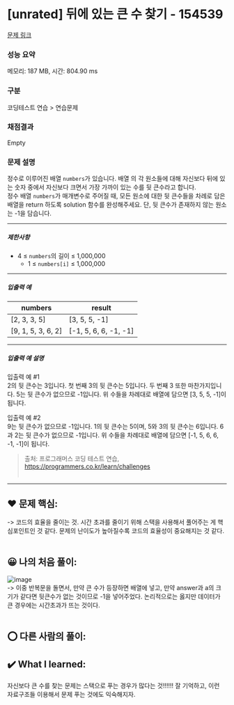 # [unrated] 뒤에 있는 큰 수 찾기 - 154539 

[문제 링크](https://school.programmers.co.kr/learn/courses/30/lessons/154539) 

### 성능 요약

메모리: 187 MB, 시간: 804.90 ms

### 구분

코딩테스트 연습 > 연습문제

### 채점결과

Empty

### 문제 설명

<p>정수로 이루어진 배열 <code>numbers</code>가 있습니다. 배열 의 각 원소들에 대해 자신보다 뒤에 있는 숫자 중에서 자신보다 크면서 가장 가까이 있는 수를 뒷 큰수라고 합니다.<br>
정수 배열 <code>numbers</code>가 매개변수로 주어질 때, 모든 원소에 대한 뒷 큰수들을 차례로 담은 배열을 return 하도록 solution 함수를 완성해주세요. 단, 뒷 큰수가 존재하지 않는 원소는 -1을 담습니다.</p>

<hr>

<h5>제한사항</h5>

<ul>
<li>4 ≤ <code>numbers</code>의 길이 ≤ 1,000,000

<ul>
<li>1 ≤ <code>numbers[i]</code> ≤ 1,000,000</li>
</ul></li>
</ul>

<hr>

<h5>입출력 예</h5>
<table class="table">
        <thead><tr>
<th>numbers</th>
<th>result</th>
</tr>
</thead>
        <tbody><tr>
<td>[2, 3, 3, 5]</td>
<td>[3, 5, 5, -1]</td>
</tr>
<tr>
<td>[9, 1, 5, 3, 6, 2]</td>
<td>[-1, 5, 6, 6, -1, -1]</td>
</tr>
</tbody>
      </table>
<hr>

<h5>입출력 예 설명</h5>

<p>입출력 예 #1<br>
2의 뒷 큰수는 3입니다. 첫 번째 3의 뒷 큰수는 5입니다. 두 번째 3 또한 마찬가지입니다. 5는 뒷 큰수가 없으므로 -1입니다. 위 수들을 차례대로 배열에 담으면 [3, 5, 5, -1]이 됩니다.</p>

<p>입출력 예 #2<br>
9는 뒷 큰수가 없으므로 -1입니다. 1의 뒷 큰수는 5이며, 5와 3의 뒷 큰수는 6입니다. 6과 2는 뒷 큰수가 없으므로 -1입니다. 위 수들을 차례대로 배열에 담으면 [-1, 5, 6, 6, -1, -1]이 됩니다.</p>


> 출처: 프로그래머스 코딩 테스트 연습, https://programmers.co.kr/learn/challenges  <br><br>

<hr>

## ❤️ 문제 핵심: <br>
-> 코드의 효율을 줄이는 것. 시간 초과를 줄이기 위해 스택을 사용해서 풀어주는 게 핵심포인트인 것 같다. 문제의 난이도가 높아질수록 코드의 효율성이 중요해지는 것 같다. <br><br>

## 😀 나의 처음 풀이: <br>
![image](https://github.com/An-jisu/Algorithm/assets/70849122/64872f8f-950a-4e10-ad7a-0d7a20ca04af) <br>
-> 이중 반복문을 돌면서, 만약 큰 수가 등장하면 배열에 넣고, 만약 answer과 a의 크기가 같다면 뒷큰수가 없는 것이므로 -1을 넣어주었다. 논리적으로는 옳지만 데이터가 큰 경우에는 시간초과가 뜨는 것이다.<br><br>

## ⭕ 다른 사람의 풀이: <br>

## ✔️ What I learned: <br> 
자신보다 큰 수를 찾는 문제는 스택으로 푸는 경우가 많다는 것!!!!!! 잘 기억하고, 이런 자료구조들 이용해서 문제 푸는 것에도 익숙해지자. 
